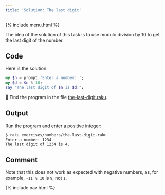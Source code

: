 ```yaml
---
title: 'Solution: The last digit'
---
```


{% include menu.html %}

The idea of the solution of this task is to use modulo division by 10 to get the last digit of the number.

## Code

Here is the solution:

```raku
my $n = prompt 'Enter a number: ';
my $d = $n % 10;
say "The last digit of $n is $d.";
```

🦋 Find the program in the file [the-last-digit.raku](https://github.com/ash/raku-course/blob/master/exercises/numbers/the-last-digit.raku).

## Output

Run the program and enter a positive integer:

```console
$ raku exercises/numbers/the-last-digit.raku
Enter a number: 1234
The last digit of 1234 is 4.
```

## Comment

Note that this does not work as expected with negative numbers, as, for example, `-11 % 10` is `9`, not `1`.

{% include nav.html %}
